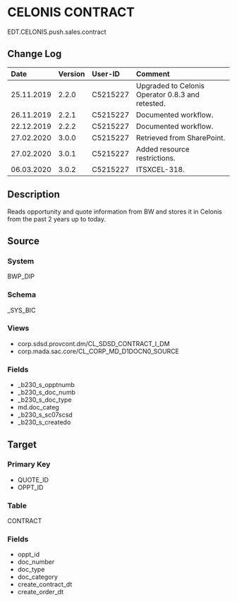 # CELONIS CONTRACT
EDT.CELONIS.push.sales.contract


## Change Log
|   Date        |   Version |   User-ID     |   Comment                                             |
|   :--         |   :--     |   :--         |   :--                                                 |
|   25.11.2019  |   2.2.0   |   C5215227    |   Upgraded to Celonis Operator 0.8.3 and retested.    |
|   26.11.2019  |   2.2.1   |   C5215227    |   Documented workflow.                                |
|   22.12.2019  |   2.2.2   |   C5215227    |   Documented workflow.                                |
|   27.02.2020  |   3.0.0   |   C5215227    |   Retrieved from SharePoint.                          |
|   27.02.2020  |   3.0.1   |   C5215227    |   Added resource restrictions.                        |
|   06.03.2020  |   3.0.2   |   C5215227    |   ITSXCEL-318.                                        |


## Description
Reads opportunity and quote information from BW and stores it in Celonis from the past 2 years up to today.


## Source

### System
BWP_DIP

### Schema
_SYS_BIC

### Views
- corp.sdsd.provcont.dm/CL_SDSD_CONTRACT_I_DM
- corp.mada.sac.core/CL_CORP_MD_D1DOCN0_SOURCE


### Fields
- _b230_s_opptnumb
- _b230_s_doc_numb
- _b230_s_doc_type
- md.doc_categ
- _b230_s_sc07scsd
- _b230_s_createdo


## Target

### Primary Key
- QUOTE_ID
- OPPT_ID

### Table
CONTRACT

### Fields
- oppt_id
- doc_number
- doc_type
- doc_category
- create_contract_dt
- create_order_dt